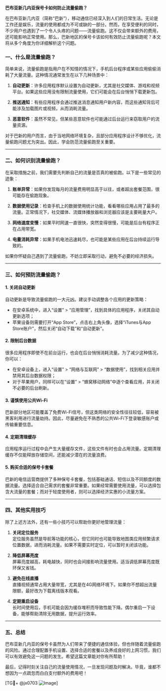 **巴布亚新几内亚保号卡如何防止流量偷跑？**

在巴布亚新几内亚（简称“巴新”），移动通信已经深入到人们的日常生活。无论是工作还是娱乐，流量的使用都成为不可或缺的一部分。然而，在享受便利的同时，不少用户也遇到了一个令人头疼的问题——流量偷跑。这不仅会带来额外的费用，还可能影响正常使用。那么，巴新地区的保号卡该如何有效防止流量偷跑呢？本文将从多个角度为你详细解析这个问题。

### 一、什么是流量偷跑？

简单来说，流量偷跑是指用户在不知情的情况下，手机后台程序或某些应用偷偷消耗了大量流量。这种情况通常发生在以下几种场景中：

1. **自动更新**：许多应用程序默认设置为自动更新，尤其是社交媒体、游戏和视频平台。如果这些应用没有限制流量使用，它们可能会在后台悄悄下载更新包。
   
2. **推送通知**：有些应用程序会通过推送消息通知用户新内容，而这些通知背后可能涉及加载图片或视频，从而消耗流量。

3. **恶意软件**：虽然不常见，但某些恶意软件也可能通过后台运行来窃取用户的流量资源。

对于巴新的用户而言，由于当地网络环境复杂，且部分应用程序设计不够优化，流量偷跑问题尤为突出。因此，学会防范流量偷跑至关重要。

---

### 二、如何识别流量偷跑？

在采取措施之前，我们需要先判断自己的流量是否真的被偷跑。以下是一些常见的迹象：

1. **账单异常**：如果你发现每月的流量费用明显高于以往，或者超出套餐范围，很可能存在偷跑现象。

2. **数据使用记录**：检查手机上的数据使用统计功能，看看哪些应用占用了最多的流量。正常情况下，社交媒体、流媒体播放器和浏览器应该是主要耗量大户。

3. **网络速度变慢**：如果平时网速一直很快，突然变得很慢，可能是后台有程序正在占用带宽。

4. **电量消耗异常**：如果手机电池迅速耗尽，也可能是某些应用在后台持续运行导致的。

如果你怀疑自己遇到了流量偷跑，不妨立即采取行动，避免不必要的经济损失。

---

### 三、如何预防流量偷跑？

#### 1. **关闭自动更新**
   自动更新是导致流量偷跑的一大元凶。建议手动调整各个应用的更新策略：
   - 在安卓系统中，进入“设置” > “应用管理”，找到具体的应用程序，关闭其自动更新选项；
   - 苹果设备则需要打开“App Store”，点击右上角头像，选择“iTunes与App Store账户”，然后关闭“自动下载”和“自动更新”。

#### 2. **限制后台数据**
   很多应用程序即使不在前台运行，也会在后台悄悄消耗流量。为了减少这种情况，你可以：
   - 在安卓设备上，进入“设置” > “网络与互联网” > “数据使用”，找到相关应用并禁用其后台数据权限；
   - 对于苹果用户，同样可以在“设置” > “蜂窝移动网络”中逐个查看应用，并关闭不必要的后台刷新。

#### 3. **谨慎使用公共Wi-Fi**
   巴新部分地区可能覆盖了免费Wi-Fi信号，但这类网络的安全性往往较低，容易被黑客利用进行流量劫持。因此，尽量避免在不熟悉的公共Wi-Fi下登录敏感账户或传输重要信息。

#### 4. **定期清理缓存**
   应用程序运行过程中会产生大量缓存文件，这些文件有时也会占用流量。定期清理缓存不仅能释放存储空间，还能减少潜在的流量浪费。

#### 5. **购买合适的保号卡套餐**
   巴新的电信运营商提供了多种保号卡套餐，包括基础通话、短信以及不同额度的数据流量。选择适合自己需求的套餐非常重要。如果经常需要使用流量，可以选择包含大流量的套餐；而对于轻度使用者，则可以选择经济实惠的小流量方案。

---

### 四、其他实用技巧

除了上述方法外，还有一些小技巧可以帮助你更好地管理流量：

1. **关闭定位服务**  
   定位服务虽然是导航等功能的核心，但它同时也可能导致地图类应用频繁请求位置数据，进而消耗流量。如果不需要实时定位，可以暂时关闭该功能。

2. **降低屏幕亮度**  
   屏幕亮度越高，耗电越快，同时也会间接影响流量使用。适当调低屏幕亮度既环保又省钱。

3. **避免在线直播**  
   直播视频通常占用大量带宽，尤其是在4G网络环境下。如果你不想超出流量限额，最好改为下载离线版本观看。

4. **定期重启设备**  
   长时间使用后，手机可能会因为缓存堆积而导致性能下降。偶尔重启一下设备，能够帮助清除无用数据，提升运行效率。

---

### 五、总结

巴布亚新几内亚的保号卡虽然为人们带来了便捷的通信体验，但也伴随着流量偷跑的风险。通过合理配置手机设置、选择合适的套餐以及养成良好的上网习惯，我们可以有效避免这一问题的发生。希望这篇文章能对你有所帮助！

最后，记得时刻关注自己的流量使用情况，一旦发现问题及时解决。毕竟，谁都不想因为一点疏忽而白白支付额外的费用吧！

[TG💪+ @jx0703 ![Image](https://github.com/user-attachments/assets/dbca1d08-cadb-493c-b0ec-ad6f7a83f270)]